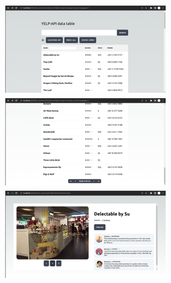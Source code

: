 ![alt text](https://github.com/userid7/62teknologi-frontend-test-HananA/blob/main/assets/ss1.png?raw=true)

![alt text](https://github.com/userid7/62teknologi-frontend-test-HananA/blob/main/assets/ss2.png?raw=true)

![alt text](https://github.com/userid7/62teknologi-frontend-test-HananA/blob/main/assets/ss3.png?raw=true)